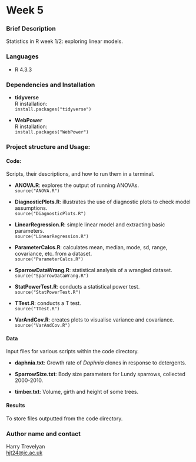 # Week 5

### Brief Description
Statistics in R week 1/2: exploring linear models.

### Languages
- R 4.3.3

### Dependencies and Installation

- **tidyverse**  
  R installation:  
  `install.packages("tidyverse")`  

- **WebPower**  
  R installation:  
  `install.packages("WebPower")`  
  
### Project structure and Usage:

#### Code:  
Scripts, their descriptions, and how to run them in a terminal.

- **ANOVA.R**: explores the output of running ANOVAs.  
  `source("ANOVA.R")`

- **DiagnosticPlots.R**: illustrates the use of diagnostic plots to check model assumptions.  
  `source("DiagnosticPlots.R")`

- **LinearRegression.R**: simple linear model and extracting basic parameters.  
  `source("LinearRegression.R")`

- **ParameterCalcs.R**: calculates mean, median, mode, sd, range, covariance, etc. from a dataset.  
  `source("ParameterCalcs.R")`

- **SparrowDataWrang.R**: statistical analysis of a wrangled dataset.  
  `source("SparrowDataWrang.R")`

- **StatPowerTest.R**: conducts a statistical power test.  
  `source("StatPowerTest.R")`

- **TTest.R**: conducts a T test.  
  `source("TTest.R")`

- **VarAndCov.R**: creates plots to visualise variance and covariance.  
  `source("VarAndCov.R")`

#### Data
Input files for various scripts within the code directory.

- **daphnia.txt**: Growth rate of *Daphnia* clones in response to detergents.

- **SparrowSize.txt**: Body size parameters for Lundy sparrows, collected 2000-2010.

- **timber.txt**: Volume, girth and height of some trees.

#### Results
To store files outputted from the code directory.

### Author name and contact
Harry Trevelyan  
hjt24@ic.ac.uk

